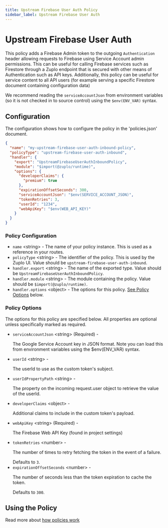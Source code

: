 ```yaml
---
title: Upstream Firebase User Auth Policy
sidebar_label: Upstream Firebase User Auth
---
```


<!-- WARNING: This document is generated. DO NOT EDIT BY HAND -->

# Upstream Firebase User Auth






<!-- start: intro.md -->
This policy adds a Firebase Admin token to the outgoing `Authentication` header allowing requests to Firebase using Service Account admin permissions. This can be useful for calling Firebase services such as Firestore through a Zuplo endpoint that is secured with other means of Authentication such as API keys. Additionally, this policy can be useful for service content to all API users (for example serving a specific Firestore document containing configuration data)

We recommend reading the `serviceAccountJson` from environment variables (so it is not checked in to source control) using the `$env(ENV_VAR)` syntax.

<!-- end: intro.md -->

<PolicyStatus isBeta={false} isPaidAddOn={false} />



## Configuration 

The configuration shows how to configure the policy in the 'policies.json' document.

```json title="config/policies.json"
{
  "name": "my-upstream-firebase-user-auth-inbound-policy",
  "policyType": "upstream-firebase-user-auth-inbound",
  "handler": {
    "export": "UpstreamFirebaseUserAuthInboundPolicy",
    "module": "$import(@zuplo/runtime)",
    "options": {
      "developerClaims": {
        "premium": true
      },
      "expirationOffsetSeconds": 300,
      "serviceAccountJson": "$env(SERVICE_ACCOUNT_JSON)",
      "tokenRetries": 3,
      "userId": "1234",
      "webApiKey": "$env(WEB_API_KEY)"
    }
  }
}
```

<div className="policy-options">
<div><h3 class="anchor anchorWithStickyNavbar_node_modules-@docusaurus-theme-classic-lib-theme-Heading-styles-module" id="policy-configuration">Policy Configuration<a href="#policy-configuration" class="hash-link" aria-label="Direct link to Policy Configuration" title="Direct link to Policy Configuration">​</a></h3><ul><li><code>name</code> <span class="type-option">&lt;string&gt;</span> - The name of your policy instance. This is used as a reference in your routes.</li><li><code>policyType</code> <span class="type-option">&lt;string&gt;</span> - The identifier of the policy. This is used by the Zuplo UI. Value should be <code>upstream-firebase-user-auth-inbound</code>.</li><li><code>handler.export</code> <span class="type-option">&lt;string&gt;</span> - The name of the exported type. Value should be <code>UpstreamFirebaseUserAuthInboundPolicy</code>.</li><li><code>handler.module</code> <span class="type-option">&lt;string&gt;</span> - The module containing the policy. Value should be <code>$import(@zuplo/runtime)</code>.</li><li><code>handler.options</code> <span class="type-option">&lt;object&gt;</span> - The options for this policy. <a href="#policy-options">See Policy Options</a> below.</li></ul><h3 class="anchor anchorWithStickyNavbar_node_modules-@docusaurus-theme-classic-lib-theme-Heading-styles-module" id="policy-options">Policy Options<a href="#policy-options" class="hash-link" aria-label="Direct link to Policy Options" title="Direct link to Policy Options">​</a></h3><p>The options for this policy are specified below. All properties are optional unless specifically marked as required.</p><ul><li><code>serviceAccountJson</code><span class="type-option"> &lt;string&gt;</span><span class="required-option"> (Required)</span> - <div><p>The Google Service Account key in JSON format. Note you can load this from environment variables using the $env(ENV_VAR) syntax.</p></div></li><li><code>userId</code><span class="type-option"> &lt;string&gt;</span> - <div><p>The userId to use as the custom token's subject.</p></div></li><li><code>userIdPropertyPath</code><span class="type-option"> &lt;string&gt;</span> - <div><p>The property on the incoming request.user object to retrieve the value of the userId.</p></div></li><li><code>developerClaims</code><span class="type-option"> &lt;object&gt;</span> - <div><p>Additional claims to include in the custom token's payload.</p></div></li><li><code>webApiKey</code><span class="type-option"> &lt;string&gt;</span><span class="required-option"> (Required)</span> - <div><p>The Firebase Web API Key (found in project settings)</p></div></li><li><code>tokenRetries</code><span class="type-option"> &lt;number&gt;</span> - <div><p>The number of times to retry fetching the token in the event of a failure.</p></div><span class="default-value"> Defaults to <code>3</code>.</span></li><li><code>expirationOffsetSeconds</code><span class="type-option"> &lt;number&gt;</span> - <div><p>The number of seconds less than the token expiration to cache the token.</p></div><span class="default-value"> Defaults to <code>300</code>.</span></li></ul></div>
</div>

## Using the Policy
<!-- start: doc.md -->

<!-- end: doc.md -->

Read more about [how policies work](/docs/articles/policies)
